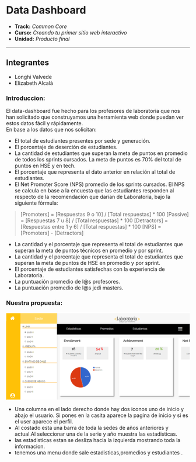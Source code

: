 # Data Dashboard

* **Track:** _Common Core_
* **Curso:** _Creando tu primer sitio web interactivo_
* **Unidad:** _Producto final_

***

## Integrantes

* Longhi Valvede  
* Elizabeth Alcalá

### Introduccion:
El data-dashboard fue hecho para los profesores de laboratoria que nos han solicitado que construyamos una herramienta web donde puedan ver estos datos fácil y rápidamente.    
En base a los datos que nos solicitan:
* El total de estudiantes presentes por sede y generación.
* El porcentaje de deserción de estudiantes.
* La cantidad de estudiantes que superan la meta de puntos en promedio de todos los sprints cursados. La meta de puntos es 70% del total de puntos en HSE y en tech.
* El porcentaje que representa el dato anterior en relación al total de estudiantes.
* El Net Promoter Score (NPS) promedio de los sprints cursados. El NPS se calcula en base a la encuesta que las estudiantes responden al respecto de la recomendación que darían de Laboratoria, bajo la siguiente fórmula:

> [Promoters] = [Respuestas 9 o 10] / [Total respuestas] * 100
[Passive] = [Respuestas 7 u 8] / [Total respuestas] * 100
[Detractors] = [Respuestas entre 1 y 6] / [Total respuestas] * 100
[NPS] = [Promoters] - [Detractors]

* La cantidad y el porcentaje que representa el total de estudiantes que superan la meta de puntos técnicos en promedio y por sprint.
* La cantidad y el porcentaje que representa el total de estudiantes que superan la meta de puntos de HSE en promedio y por sprint.
* El porcentaje de estudiantes satisfechas con la experiencia de Laboratoria.
* La puntuación promedio de l@s profesores.
* La puntuación promedio de l@s jedi masters.
### Nuestra propuesta:
![propuesta](assets/images/dashboard.png)

* Una columna en el lado derecho donde hay dos iconos uno de inicio y abajo el usuario.
Si pones en la casita aparece la pagina de inicio y si es el user aparece el perfil.
* Al costado esta una barra de toda la sedes de años anteriores y actual.Al seleccionar una de la serie y año muestra las estadisticas.
* las estadisticas estan se desliza hacia la izquierda mostrando toda la informacion.
* tenemos una menu donde sale estadisticas,promedios y estudiantes .
 
